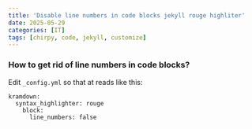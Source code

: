 ```yaml
---
title: 'Disable line numbers in code blocks jekyll rouge highliter'
date: 2025-05-29
categories: [IT]
tags: [chirpy, code, jekyll, customize]
---
```

### How to get rid of line numbers in code blocks?
Edit `_config.yml` so that at reads like this:  
```
kramdown:
  syntax_highlighter: rouge
    block:
      line_numbers: false
```
